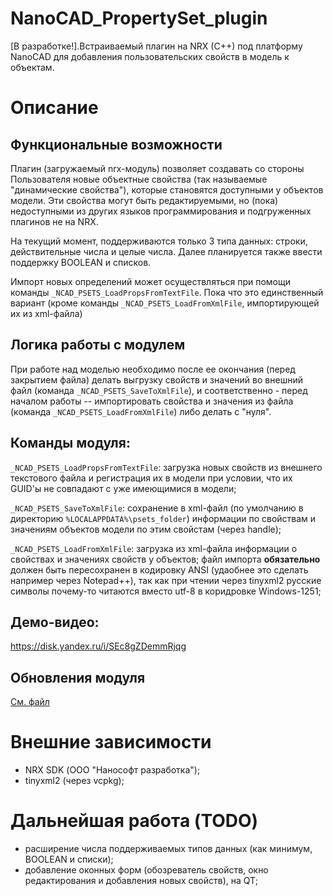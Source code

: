 # NanoCAD_PropertySet_plugin
[В разработке!].Встраиваемый плагин на NRX (C++) под платформу NanoCAD для добавления пользовательских свойств в модель к объектам.

# Описание
## Функциональные возможности
Плагин (загружаемый nrx-модуль) позволяет создавать со стороны Пользователя новые объектные свойства (так называемые "динамические свойства"), которые становятся доступными у объектов модели. Эти свойства могут быть редактируемыми, но (пока) недоступными из других языков программирования и подгруженных плагинов не на NRX.

На текущий момент, поддерживаются только 3 типа данных: строки, действительные числа и целые числа. Далее планируется также ввести поддержку BOOLEAN и списков.

Импорт новых определений может осуществляться при помощи команды `_NCAD_PSETS_LoadPropsFromTextFile`. Пока что это единственный вариант (кроме команды `_NCAD_PSETS_LoadFromXmlFile`, импортирующей их из xml-файла)

## Логика работы с модулем

При работе над моделью необходимо после ее окончания (перед закрытием файла) делать выгрузку свойств и значений во внешний файл (команда `_NCAD_PSETS_SaveToXmlFile`), и соответственно - перед началом работы -- импортировать свойства и значения из файла (команда `_NCAD_PSETS_LoadFromXmlFile`) либо делать с "нуля". 

## Команды модуля:

`_NCAD_PSETS_LoadPropsFromTextFile`: загрузка новых свойств из внешнего текстового файла и регистрация их в модели при условии, что их GUID'ы не совпадают с уже имеющимися в модели;

`_NCAD_PSETS_SaveToXmlFile`: сохранение в xml-файл (по умолчанию в директорию `%LOCALAPPDATA%\psets_folder`) информации по свойствам и значениям объектов модели по этим свойстам (через handle);

`_NCAD_PSETS_LoadFromXmlFile`: загрузка из xml-файла информации о свойствах и значениях свойств у объектов; файл импорта **обязательно** должен быть пересохранен в кодировку ANSI (удаобнее это сделать например через Notepad++), так как при чтении через tinyxml2 русские символы почему-то читаются вместо utf-8 в коридровке Windows-1251;

## Демо-видео:

https://disk.yandex.ru/i/SEc8gZDemmRjqg

## Обновления модуля

[См. файл](https://github.com/GeorgGrebenyuk/NanoCAD_PropertySet_plugin/blob/main/release_notes.md)

# Внешние зависимости
- NRX SDK (ООО "Нанософт разработка");
- tinyxml2 (через vcpkg);
# Дальнейшая работа (TODO)

- расширение числа поддерживаемых типов данных (как минимум, BOOLEAN и списки);
- добавление оконных форм (обозреватель свойств, окно редактирования и добавления новых свойств), на QT;
